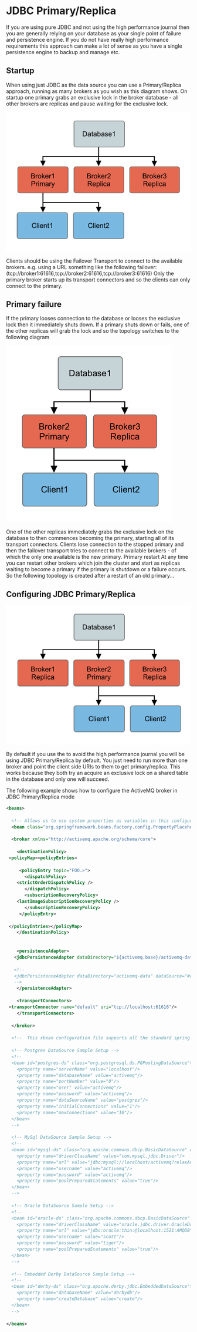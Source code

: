 # JDBC Primary/Replica

If you are using pure JDBC and not using the high performance journal then you are generally relying on your database as your single point of failure and persistence engine. If you do not have really high performance requirements this approach can make a lot of sense as you have a single persistence engine to backup and manage etc.

## Startup

When using just JDBC as the data source you can use a Primary/Replica approach, running as many brokers as you wish as this diagram shows. On startup one primary grabs an exclusive lock in the broker database - all other brokers are replicas and pause waiting for the exclusive lock.

![](images/Startup.png)

Clients should be using the Failover Transport to connect to the available brokers. e.g. using a URL something like the following failover:(tcp://broker1:61616,tcp://broker2:61616,tcp://broker3:61616) Only the primary broker starts up its transport connectors and so the clients can only connect to the primary.

## Primary failure

If the primary looses connection to the database or looses the exclusive lock then it immediately shuts down. If a primary shuts down or fails, one of the other replicas will grab the lock and so the topology switches to the following diagram

![](images/MasterFailed.png)

One of the other replicas immediately grabs the exclusive lock on the database to then commences becoming the primary, starting all of its transport connectors. Clients lose connection to the stopped primary and then the failover transport tries to connect to the available brokers - of which the only one available is the new primary. Primary restart At any time you can restart other brokers which join the cluster and start as replicas waiting to become a primary if the primary is shutdown or a failure occurs. So the following topology is created after a restart of an old primary\...

## Configuring JDBC Primary/Replica

![](images/MasterRestarted.png)

By default if you use the <jdbcPersistenceAdapter/> to avoid the high performance journal you will be using JDBC Primary/Replica by default. You just need to run more than one broker and point the client side URIs to them to get primary/replica. This works because they both try an acquire an exclusive lock on a shared table in the database and only one will succeed.

The following example shows how to configure the ActiveMQ broker in JDBC Primary/Replica mode

``` xml
<beans>

  <!-- Allows us to use system properties as variables in this configuration file -->
  <bean class="org.springframework.beans.factory.config.PropertyPlaceholderConfigurer"/>

  <broker xmlns="http://activemq.apache.org/schema/core">

    <destinationPolicy>
 <policyMap><policyEntries>

     <policyEntry topic="FOO.>">
       <dispatchPolicy>
    <strictOrderDispatchPolicy />
       </dispatchPolicy>
       <subscriptionRecoveryPolicy>
    <lastImageSubscriptionRecoveryPolicy />
       </subscriptionRecoveryPolicy>
     </policyEntry>

 </policyEntries></policyMap>
    </destinationPolicy>


    <persistenceAdapter>
   <jdbcPersistenceAdapter dataDirectory="${activemq.base}/activemq-data"/>

   <!-- 
   <jdbcPersistenceAdapter dataDirectory="activemq-data" dataSource="#oracle-ds"/>
   --> 
    </persistenceAdapter>

    <transportConnectors>
 <transportConnector name="default" uri="tcp://localhost:61616"/>
    </transportConnectors>

  </broker>

  <!--  This xbean configuration file supports all the standard spring xml configuration options -->

  <!-- Postgres DataSource Sample Setup -->
  <!-- 
  <bean id="postgres-ds" class="org.postgresql.ds.PGPoolingDataSource">
    <property name="serverName" value="localhost"/>
    <property name="databaseName" value="activemq"/>
    <property name="portNumber" value="0"/>
    <property name="user" value="activemq"/>
    <property name="password" value="activemq"/>
    <property name="dataSourceName" value="postgres"/>
    <property name="initialConnections" value="1"/>
    <property name="maxConnections" value="10"/>
  </bean>
  -->

  <!-- MySql DataSource Sample Setup -->
  <!-- 
  <bean id="mysql-ds" class="org.apache.commons.dbcp.BasicDataSource" destroy-method="close">
    <property name="driverClassName" value="com.mysql.jdbc.Driver"/>
    <property name="url" value="jdbc:mysql://localhost/activemq?relaxAutoCommit=true"/>
    <property name="username" value="activemq"/>
    <property name="password" value="activemq"/>
    <property name="poolPreparedStatements" value="true"/>
  </bean>
  -->  

  <!-- Oracle DataSource Sample Setup -->
  <!--
  <bean id="oracle-ds" class="org.apache.commons.dbcp.BasicDataSource" destroy-method="close">
    <property name="driverClassName" value="oracle.jdbc.driver.OracleDriver"/>
    <property name="url" value="jdbc:oracle:thin:@localhost:1521:AMQDB"/>
    <property name="username" value="scott"/>
    <property name="password" value="tiger"/>
    <property name="poolPreparedStatements" value="true"/>
  </bean>
  -->

  <!-- Embedded Derby DataSource Sample Setup -->
  <!-- 
  <bean id="derby-ds" class="org.apache.derby.jdbc.EmbeddedDataSource">
    <property name="databaseName" value="derbydb"/>
    <property name="createDatabase" value="create"/>
  </bean>
  -->  

</beans>
```
